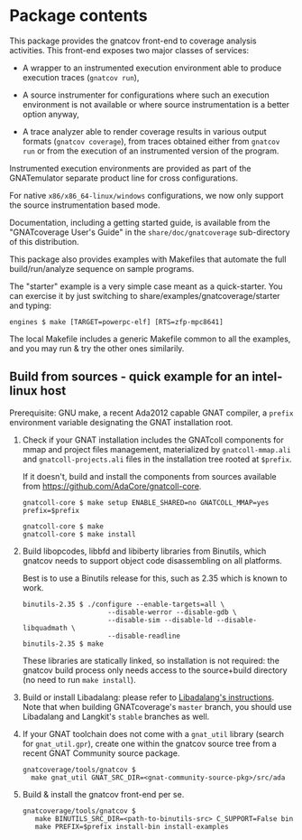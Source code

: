 Package contents
================

This package provides the gnatcov front-end to coverage analysis activities.
This front-end exposes two major classes of services:

* A wrapper to an instrumented execution environment able to produce execution
  traces (`gnatcov run`),

* A source instrumenter for configurations where such an execution environment
  is not available or where source instrumentation is a better option anyway,

* A trace analyzer able to render coverage results in various output formats
  (`gnatcov coverage`), from traces obtained either from `gnatcov run` or
  from the execution of an instrumented version of the program.

Instrumented execution environments are provided as part of the GNATemulator
separate product line for cross configurations.

For native `x86/x86_64-linux/windows` configurations, we now only support the
source instrumentation based mode.

Documentation, including a getting started guide, is available from the
"GNATcoverage User's Guide" in the `share/doc/gnatcoverage` sub-directory of
this distribution.

This package also provides examples with Makefiles that automate the full
build/run/analyze sequence on sample programs.

The "starter" example is a very simple case meant as a quick-starter.  You can
exercise it by just switching to share/examples/gnatcoverage/starter and
typing:

```shell
engines $ make [TARGET=powerpc-elf] [RTS=zfp-mpc8641]
```

The local Makefile includes a generic Makefile common to all the examples, and
you may run & try the other ones similarily.


Build from sources - quick example for an intel-linux host
----------------------------------------------------------

Prerequisite: GNU make, a recent Ada2012 capable GNAT compiler, a `prefix`
environment variable designating the GNAT installation root.

1.  Check if your GNAT installation includes the GNATcoll components for mmap
    and project files management, materialized by `gnatcoll-mmap.ali` and
    `gnatcoll-projects.ali` files in the installation tree rooted at `$prefix`.

    If it doesn't, build and install the components from sources available from
    https://github.com/AdaCore/gnatcoll-core.

    ```shell
    gnatcoll-core $ make setup ENABLE_SHARED=no GNATCOLL_MMAP=yes prefix=$prefix

    gnatcoll-core $ make
    gnatcoll-core $ make install
    ```

2.  Build libopcodes, libbfd and libiberty libraries from Binutils, which
    gnatcov needs to support object code disassembling on all platforms.

    Best is to use a Binutils release for this, such as 2.35 which
    is known to work.

    ```shell
    binutils-2.35 $ ./configure --enable-targets=all \
                         --disable-werror --disable-gdb \
                         --disable-sim --disable-ld --disable-libquadmath \
                         --disable-readline
    binutils-2.35 $ make
    ```

    These libraries are statically linked, so installation is not required: the
    gnatcov build process only needs access to the source+build directory (no
    need to run `make install`).

3.  Build or install Libadalang: please refer to
    [Libadalang's instructions](https://github.com/adacore/libadalang#quick-guide-to-use-libadalang).
    Note that when building GNATcoverage's `master` branch, you should use
    Libadalang and Langkit's `stable` branches as well.

4.  If your GNAT toolchain does not come with a `gnat_util` library
    (search for `gnat_util.gpr`), create one within the gnatcov source tree
    from a recent GNAT Community source package.

    ```shell
    gnatcoverage/tools/gnatcov $
      make gnat_util GNAT_SRC_DIR=<gnat-community-source-pkg>/src/ada
    ```

5.  Build & install the gnatcov front-end per se.

    ```shell
    gnatcoverage/tools/gnatcov $
       make BINUTILS_SRC_DIR=<path-to-binutils-src> C_SUPPORT=False bin
       make PREFIX=$prefix install-bin install-examples
    ```
